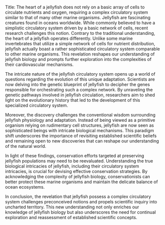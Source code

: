 Title: The heart of a jellyfish does not rely on a basic array of cells to circulate nutrients and oxygen, requiring a complex circulatory system similar to that of many other marine organisms.
Jellyfish are fascinating creatures found in oceans worldwide. While commonly believed to have a simplistic circulatory system driven by a basic network of cells, recent research challenges this notion. Contrary to the traditional understanding, the heart of a jellyfish operates differently. Unlike some marine invertebrates that utilize a simple network of cells for nutrient distribution, jellyfish actually boast a rather sophisticated circulatory system comparable to other marine organisms. This revelation reshapes our understanding of jellyfish biology and prompts further exploration into the complexities of their cardiovascular mechanisms.

The intricate nature of the jellyfish circulatory system opens up a world of questions regarding the evolution of this unique adaptation. Scientists are now delving into the genetic blueprint of jellyfish to decipher the genes responsible for orchestrating such a complex network. By unraveling the genetic pathways involved in jellyfish circulation, researchers aim to shed light on the evolutionary history that led to the development of this specialized circulatory system.

Moreover, the discovery challenges the conventional wisdom surrounding jellyfish physiology and adaptation. Instead of being viewed as a primitive organism relying on rudimentary cell structures, jellyfish are now seen as sophisticated beings with intricate biological mechanisms. This paradigm shift underscores the importance of revisiting established scientific beliefs and remaining open to new discoveries that can reshape our understanding of the natural world.

In light of these findings, conservation efforts targeted at preserving jellyfish populations may need to be reevaluated. Understanding the true biological intricacies of jellyfish, including their circulatory system intricacies, is crucial for devising effective conservation strategies. By acknowledging the complexity of jellyfish biology, conservationists can better protect these marine organisms and maintain the delicate balance of ocean ecosystems.

In conclusion, the revelation that jellyfish possess a complex circulatory system challenges preconceived notions and propels scientific inquiry into uncharted territory. This new understanding not only enriches our knowledge of jellyfish biology but also underscores the need for continual exploration and reassessment of established scientific concepts.